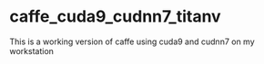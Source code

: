# caffe_cuda9_cudnn7_titanv
This is a working version of caffe using cuda9 and cudnn7 on my workstation
